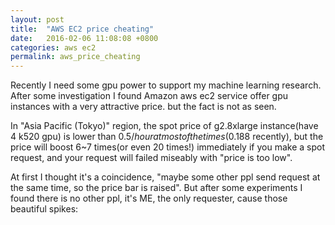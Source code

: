 ```yaml
---
layout: post
title:  "AWS EC2 price cheating"
date:   2016-02-06 11:08:08 +0800
categories: aws ec2
permalink: aws_price_cheating
---
```


Recently I need some gpu power to support my machine learning research. After some investigation I found Amazon aws ec2 service offer gpu instances with a very attractive price. but the fact is not as seen.

In "Asia Pacific (Tokyo)" region, the spot price of g2.8xlarge instance(have 4 k520 gpu) is lower than 0.5$/hour at most of the times(0.188$ recently), but the price will boost 6~7 times(or even 20 times!) immediately if you make a spot request, and your request will failed miseably with "price is too low".

At first I thought it's a coincidence, "maybe some other ppl send request at the same time, so the price bar is raised". But after some experiments I found there is no other ppl, it's ME, the only requester, cause those beautiful spikes:


